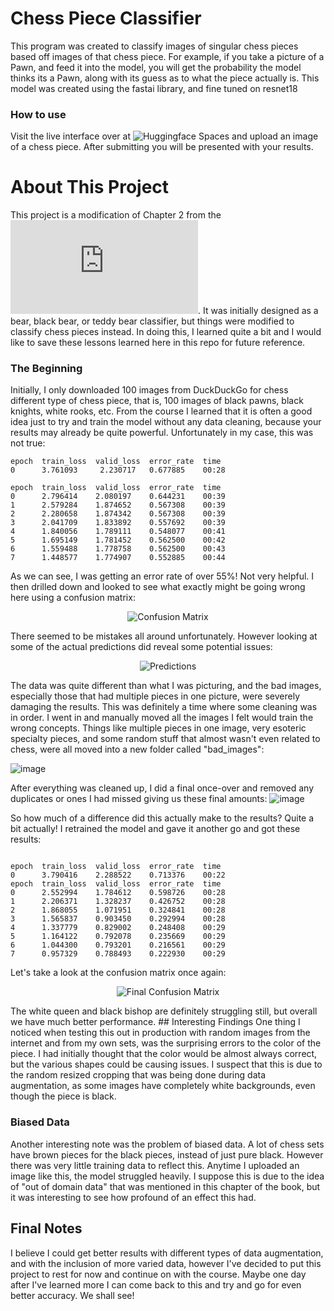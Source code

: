 # Chess Piece Classifier
This program was created to classify images of singular chess pieces based off images of that chess piece. For example, if you take a picture of a Pawn, and feed it into the model, you will get the probability the model thinks its a Pawn, along with its guess as to what the piece actually is. This model was created using the fastai library, and fine tuned on resnet18
### How to use
Visit the live interface over at ![Huggingface Spaces](https://huggingface.co/spaces/Kazutadashi/chess-piece-classifier) and upload an image of a chess piece. After submitting you will be presented with your results. 

# About This Project
This project is a modification of Chapter 2 from the ![fastai Course](https://course.fast.ai/Lessons/lesson2.html). It was initially designed as a bear, black bear, or teddy bear classifier, but things were modified to classify chess pieces instead. In doing this, I learned quite a bit and I would like to save these lessons learned here in this repo for future reference.

### The Beginning
Initially, I only downloaded 100 images from DuckDuckGo for chess different type of chess piece, that is, 100 images of black pawns, black knights, white rooks, etc. From the course I learned that it is often a good idea just to try and train the model without any data cleaning, because your results may already be quite powerful. Unfortunately in my case, this was not true:

```
epoch  train_loss  valid_loss  error_rate  time
0      3.761093     2.230717   0.677885    00:28

epoch  train_loss  valid_loss  error_rate  time
0      2.796414    2.080197    0.644231    00:39
1      2.579284    1.874652    0.567308    00:39
2      2.280658    1.874342    0.567308    00:39
3      2.041709    1.833892    0.557692    00:39
4      1.840056    1.789111    0.548077    00:41
5      1.695149    1.781452    0.562500    00:42
6      1.559488    1.778758    0.562500    00:43
7      1.448577    1.774907    0.552885    00:44
```
As we can see, I was getting an error rate of over 55%! Not very helpful. I then drilled down and looked to see what exactly might be going wrong here using a confusion matrix:
<p align="center">
  <img src="https://github.com/Kazutadashi/chess-piece-classifier/assets/40162378/341fad27-c6f7-4ff6-a740-f375b691dedd" alt="Confusion Matrix"/>
</p>

There seemed to be mistakes all around unfortunately. However looking at some of the actual predictions did reveal some potential issues:
<p align="center">
  <img src="https://github.com/Kazutadashi/chess-piece-classifier/assets/40162378/68f4ff6c-7597-4117-953a-250405501f6f" alt="Predictions"/>
</p>

The data was quite different than what I was picturing, and the bad images, especially those that had multiple pieces in one picture, were severely damaging the results. This was definitely a time where some cleaning was in order. I went in and manually moved all the images I felt would train the wrong concepts. Things like multiple pieces in one image, very esoteric specialty pieces, and some random stuff that almost wasn't even related to chess, were all moved into a new folder called "bad_images":

![image](https://github.com/Kazutadashi/chess-piece-classifier/assets/40162378/832f91c7-d06b-4d51-80dd-b65f7e9638b4)

After everything was cleaned up, I did a final once-over and removed any duplicates or ones I had missed giving us these final amounts:
![image](https://github.com/Kazutadashi/chess-piece-classifier/assets/40162378/6d60b859-3c1d-4893-ae84-6dc293a8fcc9)

So how much of a difference did this actually make to the results? Quite a bit actually! I retrained the model and gave it another go and got these results:
```

epoch  train_loss  valid_loss  error_rate  time
0      3.790416    2.288522    0.713376    00:22
epoch  train_loss  valid_loss  error_rate  time
0      2.552994    1.784612    0.598726    00:28
1      2.206371    1.328237    0.426752    00:28
2      1.868055    1.071951    0.324841    00:28
3      1.565837    0.903450    0.292994    00:28
4      1.337779    0.829002    0.248408    00:29
5      1.164122    0.792078    0.235669    00:29
6      1.044300    0.793201    0.216561    00:29
7      0.957329    0.788493    0.222930    00:29

```

Let's take a look at the confusion matrix once again:
<p align="center">
  <img src="https://github.com/Kazutadashi/chess-piece-classifier/assets/40162378/19e95745-8768-4ae7-a3d4-2ef496fc29b7", alt="Final Confusion Matrix"/>
</p>
The white queen and black bishop are definitely struggling still, but overall we have much better performance.
## Interesting Findings
One thing I noticed when testing this out in production with random images from the internet and from my own sets, was the surprising errors to the color of the piece. I had initially thought that the color would be almost always correct, but the various shapes could be causing issues. I suspect that this is due to the random resized cropping that was being done during data augmentation, as some images have completely white backgrounds, even though the piece is black. 

### Biased Data
Another interesting note was the problem of biased data. A lot of chess sets have brown pieces for the black pieces, instead of just pure black. However there was very little training data to reflect this. Anytime I uploaded an image like this, the model struggled heavily. I suppose this is due to the idea of "out of domain data" that was mentioned in this chapter of the book, but it was interesting to see how profound of an effect this had. 

## Final Notes
I believe I could get better results with different types of data augmentation, and with the inclusion of more varied data, however I've decided to put this project to rest for now and continue on with the course. Maybe one day after I've learned more I can come back to this and try and go for even better accuracy. We shall see!
